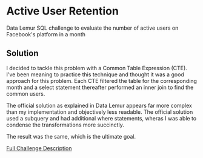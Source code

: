 # Active User Retention

Data Lemur SQL challenge to evaluate the number of active users on Facebook's platform in a month

## Solution

I decided to tackle this problem with a Common Table Expression (CTE). I've been meaning to practice this technique and thought it was a good approach for this problem. Each CTE filtered the table for the corresponding month and a select statement thereafter performed an inner join to find the common users.

The official solution as explained in Data Lemur appears far more complex than my implementation and objectively less readable. The official solution used a subquery and had additional where statements, wheras I was able to condense the transformations more succinctly.

The result was the same, which is the ultimate goal.

[Full Challenge Description](https://datalemur.com/questions/user-retention)